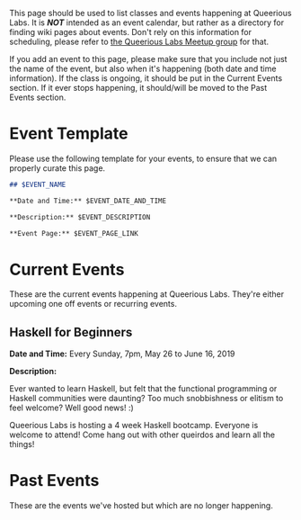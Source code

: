 <!-- TITLE: Events -->

This page should be used to list classes and events happening at Queerious Labs. It is **_NOT_** intended as an event calendar, but rather as a directory for finding wiki pages about events. Don't rely on this information for scheduling, please refer to [the Queerious Labs Meetup group](https://www.meetup.com/QueeriousLabs/) for that.

If you add an event to this page, please make sure that you include not just the name of the event, but also when it's happening (both date and time information). If the class is ongoing, it should be put in the Current Events section. If it ever stops happening, it should/will be moved to the Past Events section.

#  Event Template
Please use the following template for your events, to ensure that we can properly curate this page.


```markdown
## $EVENT_NAME

**Date and Time:** $EVENT_DATE_AND_TIME

**Description:** $EVENT_DESCRIPTION

**Event Page:** $EVENT_PAGE_LINK
```

# Current Events
These are the current events happening at Queerious Labs. They're either upcoming one off events or recurring events.

## Haskell for Beginners

**Date and Time:**   Every Sunday, 7pm, May 26 to June 16, 2019

**Description:**

Ever wanted to learn Haskell, but felt that the functional programming or Haskell communities were daunting? Too much snobbishness or elitism to feel welcome? Well good news! :)

Queerious Labs is hosting a 4 week Haskell bootcamp. Everyone is welcome to attend! Come hang out with other queirdos and learn all the things!

# Past Events
These are the events we've hosted but which are no longer happening.
